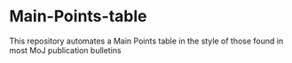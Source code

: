 # Main-Points-table
This repository automates a Main Points table in the style of those found in most MoJ publication bulletins
